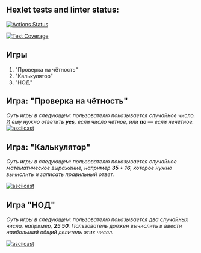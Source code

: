 ## Hexlet tests and linter status:
[![Actions Status](https://github.com/vvmarty/fullstack-javascript-project-44/actions/workflows/hexlet-check.yml/badge.svg)](https://github.com/vvmarty/fullstack-javascript-project-44/actions)

[![Test Coverage](https://api.codeclimate.com/v1/badges/765b080551e2d0913d8d/test_coverage)](https://codeclimate.com/github/vvmarty/fullstack-javascript-project-44/test_coverage)

## Игры
1. "Проверка на чётность"
2. "Калькулятор"
3. "НОД"

## Игра: "Проверка на чётность"
_Суть игры в следующем: пользователю показывается случайное число. И ему нужно ответить **yes**, если число чётное, или **no** — если нечётное._
[![asciicast](https://asciinema.org/a/p0aCJVI7SHdpDZzIEbqasQfgb.svg)](https://asciinema.org/a/p0aCJVI7SHdpDZzIEbqasQfgb)

## Игра: "Калькулятор"
_Суть игры в следующем: пользователю показывается случайное математическое выражение, например **35 + 16**, которое нужно вычислить и записать правильный ответ._

[![asciicast](https://asciinema.org/a/QdlgHI63VZXN1tGpJAa7AZZNM.svg)](https://asciinema.org/a/QdlgHI63VZXN1tGpJAa7AZZNM)

## Игра "НОД"
_Суть игры в следующем: пользователю показывается два случайных числа, например, **25 50**. Пользователь должен вычислить и ввести наибольший общий делитель этих чисел._

[![asciicast](https://asciinema.org/a/Z0NhciMMqG4HWcyWMZDQmDwDr.svg)](https://asciinema.org/a/Z0NhciMMqG4HWcyWMZDQmDwDr)
